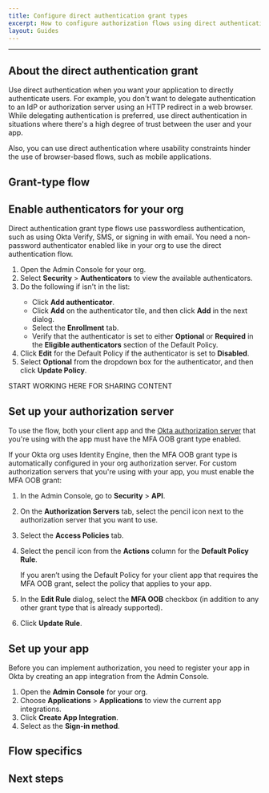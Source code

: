 ```yaml
---
title: Configure direct authentication grant types
excerpt: How to configure authorization flows using direct authentication grant types with Okta
layout: Guides
---
```


<StackSnippet snippet="nutrition" />

<StackSnippet snippet="nut-facts-samplecode" />

---

## About the direct authentication <StackSnippet snippet="granttype" inline /> grant

Use direct authentication when you want your application to directly authenticate users. For example, you don't want to delegate authentication to an IdP or authorization server using an HTTP redirect in a web browser. While delegating authentication is preferred, use direct authentication in situations where there's a high degree of trust between the user and your app.

Also, you can use direct authentication where usability constraints hinder the use of browser-based flows, such as mobile applications.

<StackSnippet snippet="overview" />

## Grant-type flow

<StackSnippet snippet="flow-diagram"/>

## Enable authenticators for your org

Direct authentication grant type flows use passwordless authentication, such as using Okta Verify, SMS, or signing in with email. You need a non-password authenticator enabled like <StackSnippet snippet="authenticator" inline /> in your org to use the direct authentication <StackSnippet snippet="granttype" inline /> flow.

1. Open the Admin Console for your org.
1. Select **Security** > **Authenticators** to view the available authenticators.
1. Do the following if <StackSnippet snippet="authenticator" inline /> isn't in the list:
    * Click **Add authenticator**.
    * Click **Add** on the authenticator tile, and then click **Add** in the next dialog.
    * Select the **Enrollment** tab.
    * Verify that the authenticator is set to either **Optional** or **Required** in the **Eligible authenticators** section of the Default Policy.
1. Click **Edit** for the Default Policy if the authenticator is set to **Disabled**.
1. Select **Optional** from the dropdown box for the authenticator, and then click **Update Policy**.

START WORKING HERE FOR SHARING CONTENT

## Set up your authorization server

To use the <StackSnippet snippet="granttype" inline /> flow, both your client app and the [Okta authorization server](/docs/concepts/auth-servers/) that you're using with the app must have the MFA OOB grant type enabled.

If your Okta org uses Identity Engine, then the MFA OOB grant type is automatically configured in your org authorization server. For custom authorization servers that you're using with your app, you must enable the MFA OOB grant:

1. In the Admin Console, go to **Security** > **API**.
2. On the **Authorization Servers** tab, select the pencil icon next to the authorization server that you want to use.
3. Select the **Access Policies** tab.
4. Select the pencil icon from the **Actions** column for the **Default Policy Rule**.

    If you aren’t using the Default Policy for your client app that requires the MFA OOB grant, select the policy that applies to your app.

5. In the **Edit Rule** dialog, select the **MFA OOB** checkbox (in addition to any other grant type that is already supported).
6. Click **Update Rule**.


## Set up your app

Before you can implement authorization, you need to register your app in Okta by creating an app integration from the Admin Console.

1. Open the **Admin Console** for your org.
1. Choose **Applications** > **Applications** to view the current app integrations.
1. Click **Create App Integration**.
1. Select **<StackSnippet snippet="sign-in-method" inline />** as the **Sign-in method**.

<StackSnippet snippet="setup-app" />

<StackSnippet snippet="install-sdk" />

## Flow specifics

<StackSnippet snippet="use-flow" />

<StackSnippet snippet="examples" />

## Next steps

<StackSnippet snippet="nextsteps" />
